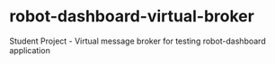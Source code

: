 # robot-dashboard-virtual-broker
Student Project - Virtual message broker for testing robot-dashboard application
